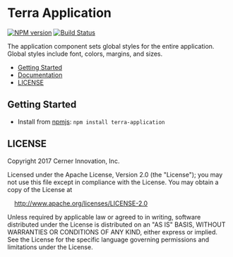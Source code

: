 # Terra Application


[![NPM version](http://img.shields.io/npm/v/terra-application.svg)](https://www.npmjs.org/package/terra-application)
[![Build Status](https://travis-ci.org/cerner/terra-ui.svg?branch=master)](https://travis-ci.org/cerner/terra-ui)

The application component sets global styles for the entire application. Global styles include font, colors, margins, and sizes.

- [Getting Started](#getting-started)
- [Documentation](docs/)
- [LICENSE](#license)

## Getting Started

- Install from [npmjs](https://www.npmjs.com): `npm install terra-application`

## LICENSE

Copyright 2017 Cerner Innovation, Inc.

Licensed under the Apache License, Version 2.0 (the "License"); you may not use this file except in compliance with the License. You may obtain a copy of the License at

&nbsp;&nbsp;&nbsp;&nbsp;http://www.apache.org/licenses/LICENSE-2.0

Unless required by applicable law or agreed to in writing, software distributed under the License is distributed on an "AS IS" BASIS, WITHOUT WARRANTIES OR CONDITIONS OF ANY KIND, either express or implied. See the License for the specific language governing permissions and limitations under the License.
